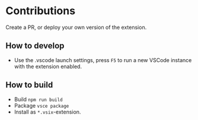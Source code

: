 # Contributions

Create a PR, or deploy your own version of the extension.

## How to develop

- Use the .vscode launch settings, press `F5` to run a new VSCode instance with the extension enabled.

## How to build

- Build `npm run build`
- Package `vsce package`
- Install as `*.vsix`-extension.

